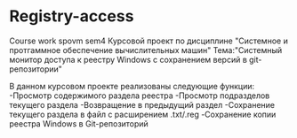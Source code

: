 # Registry-access
Course work spovm sem4
Курсовой проект по дисциплине "Системное и протгаммное обеспечение вычислительных машин"
Тема:"Системный монитор доступа к реестру Windows с сохранением версий в git-репозитории"

В данном курсовом проекте реализованы следующие функции:
	-Просмотр содержимого раздела реестра
	-Просмотр подразделов текущего раздела
	-Возвращение в предыдущий раздел
	-Сохранение текущего раздела в файл с расширением .txt/.reg
	-Сохранение копии реестра Windows в Git-репозиторий